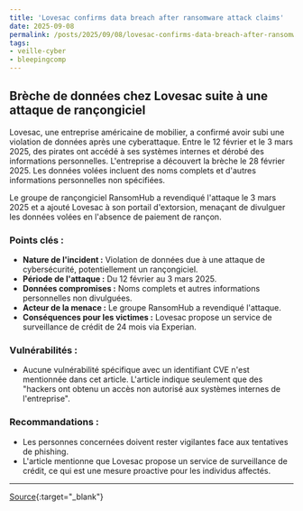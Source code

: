 ```yaml
---
title: 'Lovesac confirms data breach after ransomware attack claims'
date: 2025-09-08
permalink: /posts/2025/09/08/lovesac-confirms-data-breach-after-ransomware-attack-claims/
tags:
- veille-cyber
- bleepingcomp
---
```

## Brèche de données chez Lovesac suite à une attaque de rançongiciel

Lovesac, une entreprise américaine de mobilier, a confirmé avoir subi une violation de données après une cyberattaque. Entre le 12 février et le 3 mars 2025, des pirates ont accédé à ses systèmes internes et dérobé des informations personnelles. L'entreprise a découvert la brèche le 28 février 2025. Les données volées incluent des noms complets et d'autres informations personnelles non spécifiées.

Le groupe de rançongiciel RansomHub a revendiqué l'attaque le 3 mars 2025 et a ajouté Lovesac à son portail d'extorsion, menaçant de divulguer les données volées en l'absence de paiement de rançon.

### Points clés :

*   **Nature de l'incident :** Violation de données due à une attaque de cybersécurité, potentiellement un rançongiciel.
*   **Période de l'attaque :** Du 12 février au 3 mars 2025.
*   **Données compromises :** Noms complets et autres informations personnelles non divulguées.
*   **Acteur de la menace :** Le groupe RansomHub a revendiqué l'attaque.
*   **Conséquences pour les victimes :** Lovesac propose un service de surveillance de crédit de 24 mois via Experian.

### Vulnérabilités :

*   Aucune vulnérabilité spécifique avec un identifiant CVE n'est mentionnée dans cet article. L'article indique seulement que des "hackers ont obtenu un accès non autorisé aux systèmes internes de l'entreprise".

### Recommandations :

*   Les personnes concernées doivent rester vigilantes face aux tentatives de phishing.
*   L'article mentionne que Lovesac propose un service de surveillance de crédit, ce qui est une mesure proactive pour les individus affectés.

---
[Source](https://www.bleepingcomputer.com/news/security/lovesac-confirms-data-breach-after-ransomware-attack-claims/){:target="_blank"}
